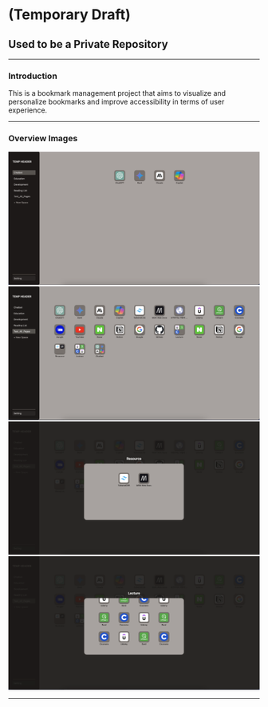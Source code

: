 # (Temporary Draft)

## Used to be a Private Repository

---

### Introduction

This is a bookmark management project that aims to visualize and personalize bookmarks and improve accessibility in terms of user experience.

---

### Overview Images

<img src="./project_overview/overview_1.png" alt="overview_1" width="">
<img src="./project_overview/overview_2.png" alt="overview_2" width="">
<img src="./project_overview/overview_3.png" alt="overview_3" width="">
<img src="./project_overview/overview_4.png" alt="overview_4" width="">

---
